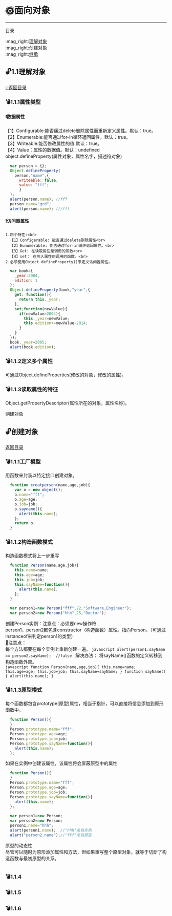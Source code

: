 # :sun_with_face:面向对象
---
<p id="title">目录</p>
:mag_right:<a href="a1">理解对象</a><br>
:mag_right:<a href="a2">创建对象</a><br>
:mag_right:<a href="a3">继承</a><br>
<p id="a1"></p>

## :unlock:1.1理解对象
<a href="title">:bulb:返回目录</a>
### :bomb:1.1.1属性类型
#### :exclamation:数据属性
  【1】Configurable:能否痛过delete删除属性而重新定义属性。默认：true。<br>
  【2】Enumerable:能否通过for-in循环返回属性。默认：true。<br>
  【3】Writeable:能否修改属性的值.默认：true。<br>
  【4】Value：属性的数据值。默认：undefined<br>
  object.defineProperty(属性对象，属性名字，描述符对象)
  
  ```javascript
    var person = {};
    Object.defineProperty(
      person,"name",{
        writeable: false,
        value: "fff";
        }
    );
    alert(person.name); //fff
    person.name="grd";
    alert(person.name); ///fff
  ```
  
#### :exclamation:访问器属性
    1.四个特性:<br>
      【1】Configerable: 能否通过delete删除属性<br>
      【2】Eunumerable: 能否通过for-in循环返回属性。<br>
      【3】Get: 在读取属性是调用的函数<br>
      【4】set： 在写入属性的调用的函数。<br>
    2.必须使用Object.defineProperty()来定义访问器属性。
  ```javascript
    var book={
      _year:2004,
      edition: 1
    };
    Object.defineProperty(book,"year",{
      get: function(){
        return this._year;
      },
      set;function(newValue){
        if(newValue>2004){
          this._year=newValue;
          this.edition+=newValue-2014;
        }
      }
    });
    book._year=2005;
    alert(book.edition);
  ```
### :bomb:1.1.2定义多个属性
  可通过Object.defineProperties(修改的对象，修改的属性)。
### :bomb:1.1.3读取属性的特征
  Object.getPropertyDescriptor(属性所在的对象，属性名称)。
<p id="a2">创建对象</p>

## :unlock:创建对象
<a href="title">返回目录</a>
### :bomb:1.1.1工厂模型
  用函数来封装以特定接口创建对象。<br>
  ```javascript
    function creatperson(name,age,job){
      var o = new object();
      o.name="fff";
      o.age=age;
      o.job=job;
      o.sayname(){
        alert(this.name);
      };
      return o;
    }
  ```

### :bomb:1.1.2构造函数模式
  构造函数模式将上一步重写<br>
  ```javascript
    function Person(name,age,job){
      this.name=name;
      this.age=age;
      this.job=job;
      this.sayName=function(){
        alert(this.name);
      };
    }
    
    var person1=new Person("fff",22,"Software,Engineer");
    var person2=new Person("hhh",25,"Doctor");
  ```
  创建Person实例：注意点：必须要new操作符<br>
  person1，person2都包含constructor（构造函数）属性。指向Person。（可通过instanceof来判定person1的类型）<br>
  :flashlight:注意点：<br>
      每个方法都要在每个实例上重新创建一遍。
      ```javascript
        alert(person1.sayName == person2.sayName);  //false
      ```
      解决办法： 将sayName()函数的定义转移到构造函数外部。<br>
      ```javascript
        function Person(name,age,job){
          this.name=name;
          this.age=age;
          this.job=job;
          this.sayName=sayName;
        }
        function sayName(){
          alert(this.name);
        }
      ```
### :bomb:1.1.3原型模式
  每个函数都包含prototype(原型)属性，相当于指针，可以直接将信息添加到原形函数中。
  ```javascript
    function Person(){
    }
    Person.prototype.name="fff";
    Person.prototype.age=age;
    Person.prototype.job=job;
    Person.prototype.sayName=function(){
      alert(this.name);
    };
  ```
  如果在实例中创建该属性，该属性将会屏蔽原型中的属性
  ```javascript
    function Person(){
    }
    Person.prototype.name="fff";
    Person.prototype.age=age;
    Person.prototype.job=job;
    Person.prototype.sayName=function(){
      alert(this.name);
    };
    
    var person1=new Person;
    var person2=new Person;
    person1.name="hhh";
    alert(person1.name);  //"hhh"来自实例
    alert("person2.name");//"fff"来自原型
  ```
  原型的动态性<br>
  尽管可以随时为原形添加属性和方法，但如果重写整个原型对象，就等于切断了构造函数与最初原型的关系。
  ```javascript
  
  ```
### :bomb:1.1.4
### :bomb:1.1.5
### :bomb:1.1.6
